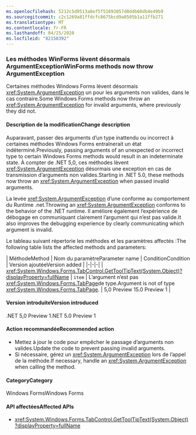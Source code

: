 ```yaml
---
ms.openlocfilehash: 5212c5d9513a8ef5f51693857d0ddb60db4e49b9
ms.sourcegitcommit: c2c1269a81ffdcfc8675bcd9a8505b1a11ffb271
ms.translationtype: MT
ms.contentlocale: fr-FR
ms.lasthandoff: 04/25/2020
ms.locfileid: "82158392"
---
```

### <a name="winforms-methods-now-throw-argumentexception"></a><span data-ttu-id="15dae-101">Les méthodes WinForms lèvent désormais ArgumentException</span><span class="sxs-lookup"><span data-stu-id="15dae-101">WinForms methods now throw ArgumentException</span></span>

<span data-ttu-id="15dae-102">Certaines méthodes Windows Forms lèvent désormais <xref:System.ArgumentException> un pour les arguments non valides, dans le cas contraire.</span><span class="sxs-lookup"><span data-stu-id="15dae-102">Some Windows Forms methods now throw an <xref:System.ArgumentException> for invalid arguments, where previously they did not.</span></span>

#### <a name="change-description"></a><span data-ttu-id="15dae-103">Description de la modification</span><span class="sxs-lookup"><span data-stu-id="15dae-103">Change description</span></span>

<span data-ttu-id="15dae-104">Auparavant, passer des arguments d’un type inattendu ou incorrect à certaines méthodes Windows Forms entraînerait un état indéterminé.</span><span class="sxs-lookup"><span data-stu-id="15dae-104">Previously, passing arguments of an unexpected or incorrect type to certain Windows Forms methods would result in an indeterminate state.</span></span> <span data-ttu-id="15dae-105">À compter de .NET 5,0, ces méthodes lèvent <xref:System.ArgumentException> désormais une exception en cas de transmission d’arguments non valides.</span><span class="sxs-lookup"><span data-stu-id="15dae-105">Starting in .NET 5.0, these methods now throw an <xref:System.ArgumentException> when passed invalid arguments.</span></span>

<span data-ttu-id="15dae-106">La levée <xref:System.ArgumentException> d’une conforme au comportement du Runtime .net.</span><span class="sxs-lookup"><span data-stu-id="15dae-106">Throwing an <xref:System.ArgumentException> conforms to the behavior of the .NET runtime.</span></span> <span data-ttu-id="15dae-107">Il améliore également l’expérience de débogage en communiquant clairement l’argument qui n’est pas valide.</span><span class="sxs-lookup"><span data-stu-id="15dae-107">It also improves the debugging experience by clearly communicating which argument is invalid.</span></span>

<span data-ttu-id="15dae-108">Le tableau suivant répertorie les méthodes et les paramètres affectés :</span><span class="sxs-lookup"><span data-stu-id="15dae-108">The following table lists the affected methods and parameters:</span></span>

| <span data-ttu-id="15dae-109">Méthode</span><span class="sxs-lookup"><span data-stu-id="15dae-109">Method</span></span> | <span data-ttu-id="15dae-110">Nom du paramètre</span><span class="sxs-lookup"><span data-stu-id="15dae-110">Parameter name</span></span> | <span data-ttu-id="15dae-111">Condition</span><span class="sxs-lookup"><span data-stu-id="15dae-111">Condition</span></span> | <span data-ttu-id="15dae-112">Version ajoutée</span><span class="sxs-lookup"><span data-stu-id="15dae-112">Version added</span></span> |
|-|-|-|
| <xref:System.Windows.Forms.TabControl.GetToolTipText(System.Object)?displayProperty=fullName> | `item` | <span data-ttu-id="15dae-113">L’argument n’est pas <xref:System.Windows.Forms.TabPage>de type.</span><span class="sxs-lookup"><span data-stu-id="15dae-113">Argument is not of type <xref:System.Windows.Forms.TabPage>.</span></span> | <span data-ttu-id="15dae-114">5,0 Preview 1</span><span class="sxs-lookup"><span data-stu-id="15dae-114">5.0 Preview 1</span></span> |

#### <a name="version-introduced"></a><span data-ttu-id="15dae-115">Version introduite</span><span class="sxs-lookup"><span data-stu-id="15dae-115">Version introduced</span></span>

<span data-ttu-id="15dae-116">.NET 5,0 Preview 1</span><span class="sxs-lookup"><span data-stu-id="15dae-116">.NET 5.0 Preview 1</span></span>

#### <a name="recommended-action"></a><span data-ttu-id="15dae-117">Action recommandée</span><span class="sxs-lookup"><span data-stu-id="15dae-117">Recommended action</span></span>

- <span data-ttu-id="15dae-118">Mettez à jour le code pour empêcher le passage d’arguments non valides.</span><span class="sxs-lookup"><span data-stu-id="15dae-118">Update the code to prevent passing invalid arguments.</span></span>
- <span data-ttu-id="15dae-119">Si nécessaire, gérez un <xref:System.ArgumentException> lors de l’appel de la méthode.</span><span class="sxs-lookup"><span data-stu-id="15dae-119">If necessary, handle an <xref:System.ArgumentException> when calling the method.</span></span>

#### <a name="category"></a><span data-ttu-id="15dae-120">Category</span><span class="sxs-lookup"><span data-stu-id="15dae-120">Category</span></span>

<span data-ttu-id="15dae-121">Windows Forms</span><span class="sxs-lookup"><span data-stu-id="15dae-121">Windows Forms</span></span>

#### <a name="affected-apis"></a><span data-ttu-id="15dae-122">API affectées</span><span class="sxs-lookup"><span data-stu-id="15dae-122">Affected APIs</span></span>

- <xref:System.Windows.Forms.TabControl.GetToolTipText(System.Object)?displayProperty=fullName>

<!-- 

### Affected APIs

- `M:System.Windows.Forms.TabControl.GetToolTipText(System.Object)`

-->
